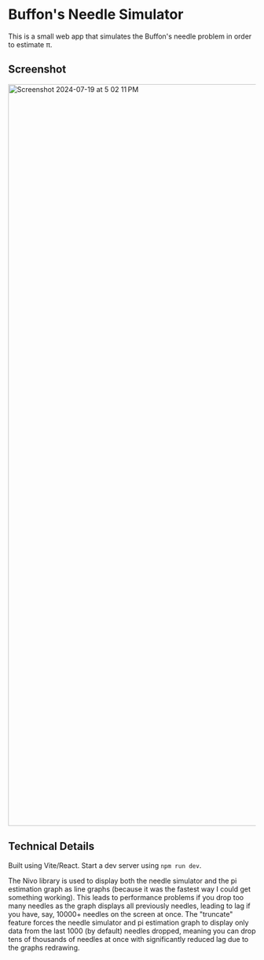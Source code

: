 # Buffon's Needle Simulator

This is a small web app that simulates the Buffon's needle problem in order to estimate π.

## Screenshot
<img width="1508" alt="Screenshot 2024-07-19 at 5 02 11 PM" src="https://github.com/user-attachments/assets/cc66e559-7ef8-4e76-9e88-531d4a44d65d">

## Technical Details
Built using Vite/React. Start a dev server using `npm run dev`.

The Nivo library is used to display both the needle simulator and the pi estimation graph as line graphs (because it was the fastest way I could get something working). This leads to performance problems if you drop too many needles as the graph displays all previously needles, leading to lag if you have, say, 10000+ needles on the screen at once. The "truncate" feature forces the needle simulator and pi estimation graph to display only data from the last 1000 (by default) needles dropped, meaning you can drop tens of thousands of needles at once with significantly reduced lag due to the graphs redrawing.
